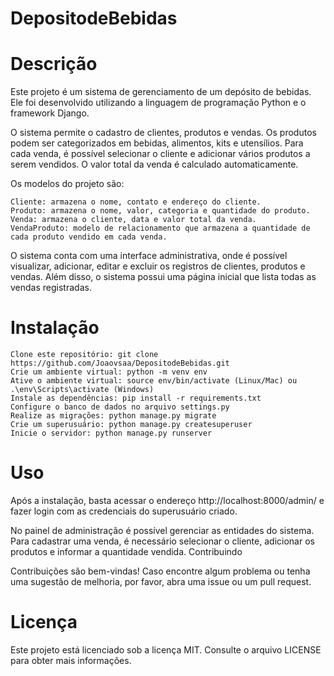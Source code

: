 # DepositodeBebidas

# Descrição

Este projeto é um sistema de gerenciamento de um depósito de bebidas. Ele foi desenvolvido utilizando a linguagem de programação Python e o framework Django.

O sistema permite o cadastro de clientes, produtos e vendas. Os produtos podem ser categorizados em bebidas, alimentos, kits e utensílios. Para cada venda, é possível selecionar o cliente e adicionar vários produtos a serem vendidos. O valor total da venda é calculado automaticamente.

Os modelos do projeto são:

    Cliente: armazena o nome, contato e endereço do cliente.
    Produto: armazena o nome, valor, categoria e quantidade do produto.
    Venda: armazena o cliente, data e valor total da venda.
    VendaProduto: modelo de relacionamento que armazena a quantidade de cada produto vendido em cada venda.

O sistema conta com uma interface administrativa, onde é possível visualizar, adicionar, editar e excluir os registros de clientes, produtos e vendas. Além disso, o sistema possui uma página inicial que lista todas as vendas registradas.

# Instalação

    Clone este repositório: git clone https://github.com/Joaovsaa/DepositodeBebidas.git
    Crie um ambiente virtual: python -m venv env
    Ative o ambiente virtual: source env/bin/activate (Linux/Mac) ou .\env\Scripts\activate (Windows)
    Instale as dependências: pip install -r requirements.txt
    Configure o banco de dados no arquivo settings.py
    Realize as migrações: python manage.py migrate
    Crie um superusuário: python manage.py createsuperuser
    Inicie o servidor: python manage.py runserver

# Uso

Após a instalação, basta acessar o endereço http://localhost:8000/admin/ e fazer login com as credenciais do superusuário criado.

No painel de administração é possível gerenciar as entidades do sistema. Para cadastrar uma venda, é necessário selecionar o cliente, adicionar os produtos e informar a quantidade vendida.
Contribuindo

Contribuições são bem-vindas! Caso encontre algum problema ou tenha uma sugestão de melhoria, por favor, abra uma issue ou um pull request.
# Licença

Este projeto está licenciado sob a licença MIT. Consulte o arquivo LICENSE para obter mais informações.
